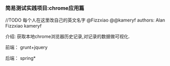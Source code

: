﻿### 简易测试实践项目:chrome应用篇


//TODO 每个人在这里改自己的英文名字 @Fizzxiao @@kameryf
authors:
    Alan
   Fizzxiao
    kameryf

介绍:
    获取本地chrome浏览器历史记录,对记录的数据做可视化.

前端：
    grunt+jquery

后端：
    spring*

